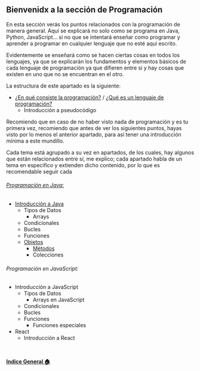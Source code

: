 ## Bienvenidx a la sección de Programación

En esta sección verás los puntos relacionados con la programación de manera general. Aquí se explicará no solo como se programa en Java, Python, JavaScript... si no que se intentará enseñar como programar y aprender a programar en cualquier lenguaje que no esté aquí escrito. 

Evidentemente se enseñará como se hacen ciertas cosas en todos los lenguajes, ya que se explicarán los fundamentos y elementos básicos de cada lenguaje de programación ya que difieren entre si y hay cosas que existen en uno que no se encuentran en el otro.

La estructura de este apartado es la siguiente:

- [¿En qué consiste la programación?](Apartado%201%20-%20Introduccion%20a%20la%20Programacion/1%20-%20Que%20es%20programar.md) / [¿Qué es un lenguaje de programación?](Apartado%201%20-%20Introduccion%20a%20la%20Programacion/2%20-%20Que%20es%20un%20lenguaje%20de%20programacion.md)
  - Introducción a pseudocódigo

Recomiendo que en caso de no haber visto nada de programación y es tu primera vez, recomiendo que antes de ver los siguientes puntos, hayas visto por lo menos el anterior apartado, para así tener una introducción mínima a este mundillo.

Cada tema está agrupado a su vez en apartados, de los cuales, hay algunos que están relacionados entre sí, me explico; cada apartado habla de un tema en especifico y extienden dicho contenido, por lo que es recomendable seguir cada 


###### [Programación en Java:](Apartado%202%20-%20Aprendiendo%20a%20Programar/1.%20Java/0%20-%20Indice.md)
  - [Introducción a Java](Apartado%202%20-%20Aprendiendo%20a%20Programar/1.%20Java/1%20-%20Por%20que%20Java.md)
    - Tipos de Datos
      - Arrays
    - Condicionales
    - Bucles
    - Funciones
    - [Objetos](./Apartado%202%20-%20Aprendiendo%20a%20Programar/1.%20Java/7%20-%20Objetos%20en%20Java.md)
      - [Métodos](./Apartado%202%20-%20Aprendiendo%20a%20Programar/1.%20Java/7.1%20-%20M%C3%A9todos%20de%20Acceso.md)
      - Colecciones

###### Programación en JavaScript:
  - Introducción a JavaScript 
    - Tipos de Datos
      - Arrays en JavaScript
    - Condicionales
    - Bucles
    - Funciones
      - Funciones especiales
  - React
    - Introducción a React
  

<br>

**[Indice General :house:](/README.md)**